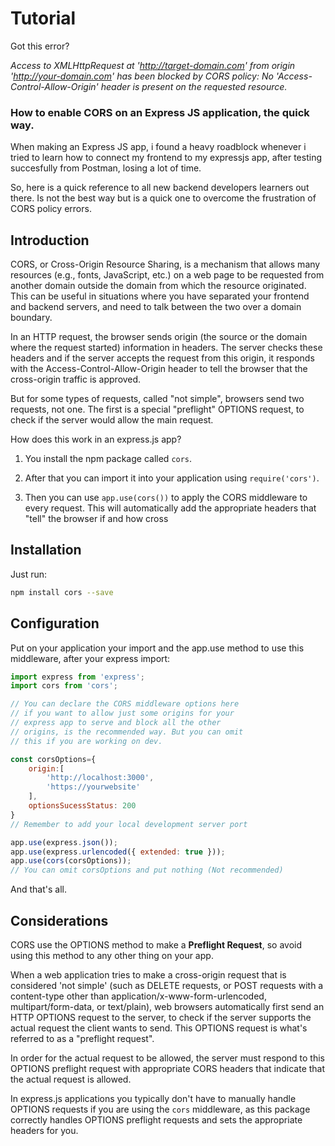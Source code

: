 # Tutorial
Got this error? 

_Access to XMLHttpRequest at 'http://target-domain.com' from origin 'http://your-domain.com' has been blocked by CORS policy: No 'Access-Control-Allow-Origin' header is present on the requested resource._

### How to enable CORS on an Express JS application, the quick way.
When making an Express JS app, i found a heavy roadblock whenever i tried to learn how to connect my frontend to my expressjs app, after testing succesfully from Postman, losing a lot of time.

So, here is a quick reference to all new backend developers learners out there. Is not the best way but is a quick one to overcome the frustration of CORS policy errors.

## Introduction
CORS, or Cross-Origin Resource Sharing, is a mechanism that allows many resources (e.g., fonts, JavaScript, etc.) on a web page to be requested from another domain outside the domain from which the resource originated. This can be useful in situations where you have separated your frontend and backend servers, and need to talk between the two over a domain boundary.

In an HTTP request, the browser sends origin (the source or the domain where the request started) information in headers. The server checks these headers and if the server accepts the request from this origin, it responds with the Access-Control-Allow-Origin header to tell the browser that the cross-origin traffic is approved. 

But for some types of requests, called "not simple", browsers send two requests, not one. The first is a special "preflight" OPTIONS request, to check if the server would allow the main request.

How does this work in an express.js app? 

1. You install the npm package called `cors`.

2. After that you can import it into your application using `require('cors')`.

3. Then you can use `app.use(cors())` to apply the CORS middleware to every request. This will automatically add the appropriate headers that "tell" the browser if and how cross

## Installation
Just run:
```bash
npm install cors --save
```

## Configuration
Put on your application your import and the app.use method to use this middleware, after your express import:
```javascript
import express from 'express';
import cors from 'cors';

// You can declare the CORS middleware options here 
// if you want to allow just some origins for your 
// express app to serve and block all the other 
// origins, is the recommended way. But you can omit 
// this if you are working on dev.

const corsOptions={
    origin:[
        'http://localhost:3000',
        'https://yourwebsite'
    ],
    optionsSucessStatus: 200
}
// Remember to add your local development server port

app.use(express.json());
app.use(express.urlencoded({ extended: true }));
app.use(cors(corsOptions)); 
// You can omit corsOptions and put nothing (Not recommended)
```

And that's all. 

## Considerations
CORS use the OPTIONS method to make a **Preflight Request**, so avoid using this method to any other thing on your app. 

When a web application tries to make a cross-origin request that is considered 'not simple' (such as DELETE requests, or POST requests with a content-type other than application/x-www-form-urlencoded, multipart/form-data, or text/plain), web browsers automatically first send an HTTP OPTIONS request to the server, to check if the server supports the actual request the client wants to send. This OPTIONS request is what's referred to as a "preflight request".

In order for the actual request to be allowed, the server must respond to this OPTIONS preflight request with appropriate CORS headers that indicate that the actual request is allowed.

In express.js applications you typically don't have to manually handle OPTIONS requests if you are using the `cors` middleware, as this package correctly handles OPTIONS preflight requests and sets the appropriate headers for you.
